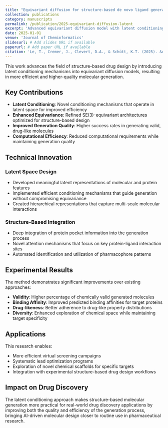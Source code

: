 ```yaml
---
title: "Equivariant diffusion for structure-based de novo ligand generation with latent-conditioning"
collection: publications
category: manuscripts
permalink: /publication/2025-equivariant-diffusion-latent
excerpt: 'Advanced equivariant diffusion model with latent conditioning for structure-based ligand generation, improving both efficiency and quality of generated molecules.'
date: 2025-01-01
venue: 'Journal of Cheminformatics'
slidesurl: # Add slides URL if available
paperurl: # Add paper URL if available
citation: 'Le, T., Cremer, J., Clevert, D.A., & Schütt, K.T. (2025). &quot;Equivariant diffusion for structure-based de novo ligand generation with latent-conditioning.&quot; <i>Journal of Cheminformatics</i>. 17(1), 90.'
---
```


This work advances the field of structure-based drug design by introducing latent conditioning mechanisms into equivariant diffusion models, resulting in more efficient and higher-quality molecular generation.

## Key Contributions

- **Latent Conditioning**: Novel conditioning mechanisms that operate in latent space for improved efficiency
- **Enhanced Equivariance**: Refined SE(3)-equivariant architectures optimized for structure-based design
- **Improved Generation Quality**: Higher success rates in generating valid, drug-like molecules
- **Computational Efficiency**: Reduced computational requirements while maintaining generation quality

## Technical Innovation

### Latent Space Design
- Developed meaningful latent representations of molecular and protein features
- Implemented efficient conditioning mechanisms that guide generation without compromising equivariance
- Created hierarchical representations that capture multi-scale molecular interactions

### Structure-Based Integration
- Deep integration of protein pocket information into the generation process
- Novel attention mechanisms that focus on key protein-ligand interaction sites
- Automated identification and utilization of pharmacophore patterns

## Experimental Results

The method demonstrates significant improvements over existing approaches:

- **Validity**: Higher percentage of chemically valid generated molecules
- **Binding Affinity**: Improved predicted binding affinities for target proteins
- **Drug-likeness**: Better adherence to drug-like property distributions
- **Diversity**: Enhanced exploration of chemical space while maintaining target specificity

## Applications

This research enables:
- More efficient virtual screening campaigns
- Systematic lead optimization programs
- Exploration of novel chemical scaffolds for specific targets
- Integration with experimental structure-based drug design workflows

## Impact on Drug Discovery

The latent conditioning approach makes structure-based molecular generation more practical for real-world drug discovery applications by improving both the quality and efficiency of the generation process, bringing AI-driven molecular design closer to routine use in pharmaceutical research.
